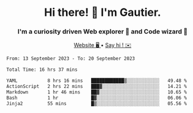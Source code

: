 <h1 align="center">Hi there! 👋 I'm Gautier.</h1>
<h3 align="center">I'm a curiosity driven Web explorer 🚀 and Code wizard 🧙</h3>

<p align="center">
  <a href="https://xisabla.github.io/">Website 🖥️ </a> •
  <a href="mailto:xisabla.dev@gmail.com">Say hi ! ✉️</a>
</p>

<!--START_SECTION:waka-->

```txt
From: 13 September 2023 - To: 20 September 2023

Total Time: 16 hrs 37 mins

YAML           8 hrs 16 mins   ████████████▒░░░░░░░░░░░░   49.48 %
ActionScript   2 hrs 22 mins   ███▓░░░░░░░░░░░░░░░░░░░░░   14.21 %
Markdown       1 hr 46 mins    ██▓░░░░░░░░░░░░░░░░░░░░░░   10.65 %
Bash           1 hr            █▓░░░░░░░░░░░░░░░░░░░░░░░   06.06 %
Jinja2         55 mins         █▒░░░░░░░░░░░░░░░░░░░░░░░   05.56 %
```

<!--END_SECTION:waka-->
